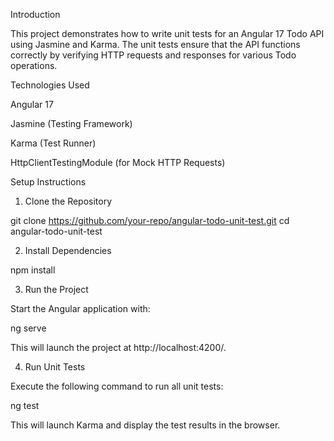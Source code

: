 Introduction

This project demonstrates how to write unit tests for an Angular 17 Todo API using Jasmine and Karma. The unit tests ensure that the API functions correctly by verifying HTTP requests and responses for various Todo operations.

Technologies Used

Angular 17

Jasmine (Testing Framework)

Karma (Test Runner)

HttpClientTestingModule (for Mock HTTP Requests)

Setup Instructions

1. Clone the Repository

git clone https://github.com/your-repo/angular-todo-unit-test.git
cd angular-todo-unit-test

2. Install Dependencies

npm install

3. Run the Project

Start the Angular application with:

ng serve

This will launch the project at http://localhost:4200/.

4. Run Unit Tests

Execute the following command to run all unit tests:

ng test

This will launch Karma and display the test results in the browser.

